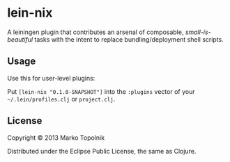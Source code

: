 # lein-nix

A leiningen plugin that contributes an arsenal of composable, *small-is-beautiful* tasks with the intent to replace bundling/deployment shell scripts.

## Usage

Use this for user-level plugins:

Put `[lein-nix "0.1.0-SNAPSHOT"]` into the `:plugins` vector of your `~/.lein/profiles.clj` or `project.clj`.

## License

Copyright © 2013 Marko Topolnik

Distributed under the Eclipse Public License, the same as Clojure.
